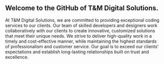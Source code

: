 ## Welcome to the GitHub of T&M Digital Solutions.

At T&M Digital Solutions, we are committed to providing exceptional coding services to our clients. Our team of skilled developers and designers work collaboratively with our clients to create innovative, customized solutions that meet their unique needs. We strive to deliver high-quality work in a timely and cost-effective manner, while maintaining the highest standards of professionalism and customer service. Our goal is to exceed our clients' expectations and establish long-lasting relationships built on trust and excellence.

<!--

**Here are some ideas to get you started:**

🙋‍♀️ A short introduction - what is your organization all about?
🌈 Contribution guidelines - how can the community get involved?
👩‍💻 Useful resources - where can the community find your docs? Is there anything else the community should know?
🍿 Fun facts - what does your team eat for breakfast?
🧙 Remember, you can do mighty things with the power of [Markdown](https://docs.github.com/github/writing-on-github/getting-started-with-writing-and-formatting-on-github/basic-writing-and-formatting-syntax)
-->
